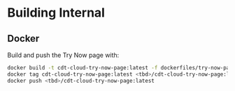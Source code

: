 # Building Internal

## Docker

Build and push the Try Now page with:

```bash
docker build -t cdt-cloud-try-now-page:latest -f dockerfiles/try-now-page/Dockerfile .
docker tag cdt-cloud-try-now-page:latest <tbd>/cdt-cloud-try-now-page:latest
docker push <tbd>/cdt-cloud-try-now-page:latest
```
